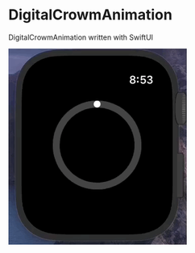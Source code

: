 # DigitalCrowmAnimation
DigitalCrowmAnimation written with SwiftUI

![alt text](https://github.com/alexroemerdeveloper/DigitalCrowmAnimation/blob/main/Dash.gif) 
